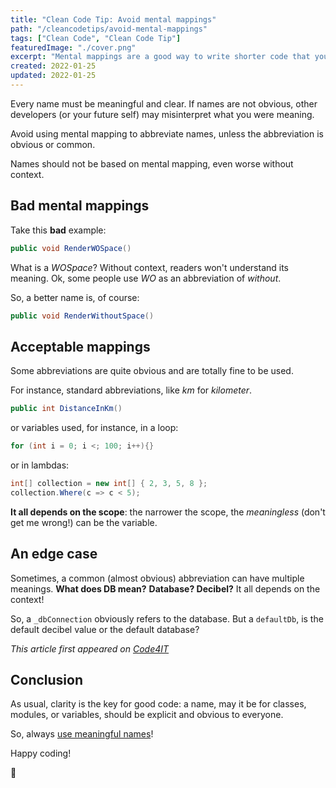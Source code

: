 ```yaml
---
title: "Clean Code Tip: Avoid mental mappings"
path: "/cleancodetips/avoid-mental-mappings"
tags: ["Clean Code", "Clean Code Tip"]
featuredImage: "./cover.png"
excerpt: "Mental mappings are a good way to write shorter code that you, and only you, can understand. Prefer clarity over brevity!"
created: 2022-01-25
updated: 2022-01-25
---
```


Every name must be meaningful and clear. If names are not obvious, other developers (or your future self) may misinterpret what you were meaning.

Avoid using mental mapping to abbreviate names, unless the abbreviation is obvious or common.

Names should not be based on mental mapping, even worse without context.

## Bad mental mappings

Take this **bad** example:

```cs
public void RenderWOSpace()
```

What is a _WOSpace_? Without context, readers won't understand its meaning. Ok, some people use _WO_ as an abbreviation of _without_.

So, a better name is, of course:

```cs
public void RenderWithoutSpace()
```

## Acceptable mappings

Some abbreviations are quite obvious and are totally fine to be used.

For instance, standard abbreviations, like _km_ for _kilometer_.

```cs
public int DistanceInKm()
```

or variables used, for instance, in a loop:

```cs
for (int i = 0; i <; 100; i++){}
```

or in lambdas:

```cs
int[] collection = new int[] { 2, 3, 5, 8 };
collection.Where(c => c < 5);
```

**It all depends on the scope**: the narrower the scope, the _meaningless_ (don't get me wrong!) can be the variable.

## An edge case

Sometimes, a common (almost obvious) abbreviation can have multiple meanings. **What does DB mean?** **Database? Decibel?** It all depends on the context!

So, a `_dbConnection` obviously refers to the database. But a `defaultDb`, is the default decibel value or the default database?

_This article first appeared on [Code4IT](https://www.code4it.dev/)_

## Conclusion

As usual, clarity is the key for good code: a name, may it be for classes, modules, or variables, should be explicit and obvious to everyone.

So, always [use meaningful names](https://www.code4it.dev/cleancodetips/choose-meaningful-names "Clean code tips: use meaningful names - Code4IT")!

Happy coding!

🐧
